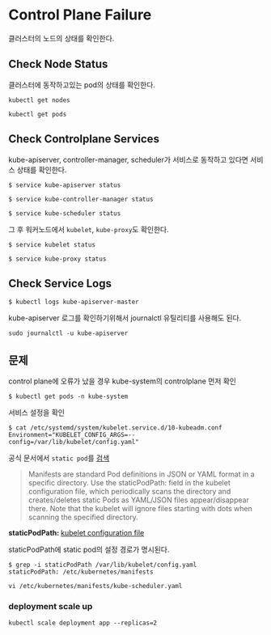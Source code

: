 # Control Plane Failure
클러스터의 노드의 상태를 확인한다.

## Check Node Status
클러스터에 동작하고있는 pod의 상태를 확인한다.
```
kubectl get nodes
```

```
kubectl get pods
```

## Check Controlplane Services
kube-apiserver, controller-manager, scheduler가 서비스로 동작하고 있다면 서비스 상태를 확인한다.
```
$ service kube-apiserver status

$ service kube-controller-manager status

$ service kube-scheduler status
```

그 후 워커노드에서 `kubelet`, `kube-proxy`도 확인한다.
```
$ service kubelet status

$ service kube-proxy status
```

## Check Service Logs
```
$ kubectl logs kube-apiserver-master
```

kube-apiserver 로그를 확인하기위해서 journalctl 유틸리티를 사용해도 된다.
```
sudo journalctl -u kube-apiserver
```

## 문제
control plane에 오류가 났을 경우 kube-system의 controlplane 먼저 확인
```
$ kubectl get pods -n kube-system
```

서비스 설정을 확인
```
$ cat /etc/systemd/system/kubelet.service.d/10-kubeadm.conf
Environment="KUBELET_CONFIG_ARGS=--config=/var/lib/kubelet/config.yaml"
```

공식 문서에서 `static pod`를 [검색](https://kubernetes.io/docs/tasks/configure-pod-container/static-pod/)
> Manifests are standard Pod definitions in JSON or YAML format in a specific directory. Use the staticPodPath: <the directory> field in the kubelet configuration file, which periodically scans the directory and creates/deletes static Pods as YAML/JSON files appear/disappear there. Note that the kubelet will ignore files starting with dots when scanning the specified directory.

**staticPodPath: <the directory>** [kubelet configuration file](https://kubernetes.io/docs/reference/config-api/kubelet-config.v1beta1/)

staticPodPath에 static pod의 설정 경로가 명시된다.

```
$ grep -i staticPodPath /var/lib/kubelet/config.yaml
staticPodPath: /etc/kubernetes/manifests
```

```
vi /etc/kubernetes/manifests/kube-scheduler.yaml
```

### deployment scale up
```
kubectl scale deployment app --replicas=2
``` 
